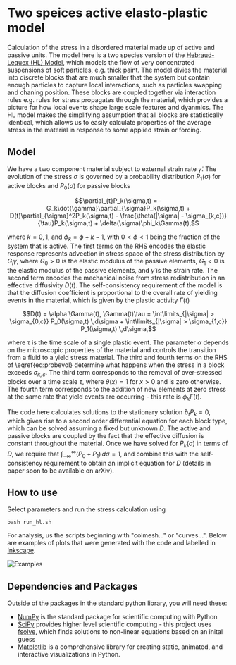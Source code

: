 # Two speices active elasto-plastic model
Calculation of the stress in a disordered material made up of active and passive units. The model here is a two species version of the [Hebraud-Lequex (HL) Model](https://journals.aps.org/prl/abstract/10.1103/PhysRevLett.81.2934), which models the flow of very concentrated suspensions of soft particles, e.g. thick paint. The model divies the material into discrete blocks that are much smaller that the system but contain enough particles to capture local interactions, such as particles swapping and chaning position. These blocks are coupled together via interaction rules e.g. rules for stress propagates through the material, which provides a picture for how local events shape large scale features and dyanmics. The HL model makes the simplifying assumption that all blocks are statistically identical, which allows us to easily calculate properties of the average stress in the material in response to some applied strain or forcing. 

## Model
We have a two component material subject to external strain rate $\dot{\gamma}$. The evolution of the stress $\sigma$ is governed by a probability distribution $P_1(\sigma)$ for active blocks and $P_0(\sigma)$ for passive blocks

```math 
\partial_{t}P_k(\sigma,t) = -G_k\dot{\gamma}\partial_{\sigma}P_k(\sigma,t) + D(t)\partial_{\sigma}^2P_k(\sigma,t) - \frac{\theta(|\sigma| - \sigma_{k,c})}{\tau}P_k(\sigma,t) + \delta(\sigma)\phi_k\Gamma(t),
```
where $k = 0,1$, and $\phi_k = \phi + k - 1$, with $0 < \phi < 1$ being the fraction of the system that is active. The first terms on the RHS encodes the elastic response represents advection in stress space of the stress distribution by $G_i\dot{\gamma}$, where $G_0 > 0$ is the elastic modulus of the passive elements, $G_1 < 0$ is the elastic modulus of the passive elements, and $\dot{\gamma}$ is the strain rate. The second term encodes the mechanical noise from stress redistribution in an effective diffusivity $D(t)$. The self-consistency requirement of the model is that the diffusion coefficient is proportional to the overall rate of yielding events in the material, which is given by the plastic activity $\Gamma(t)$
```math
D(t) = \alpha \Gamma(t),

\Gamma(t)\tau = \int\limits_{|\sigma| > \sigma_{0,c}} P_0(\sigma,t) \,d\sigma + \int\limits_{|\sigma| > \sigma_{1,c}} P_1(\sigma,t) \,d\sigma,
```
where $\tau$ is the time scale of a single plastic event. The parameter $\alpha$ depends on the microscopic properties of the material and controls the transition from a fluid to a yield stress material. The third and fourth terms on the RHS of \eqref{eq:probevol} determine what happens when the stress in a block exceeds $\sigma_{k,c}$. The third term corresponds to the removal of over-stressed blocks over a time scale $\tau$, where $\theta(x) = 1$ for $x > 0$ and is zero otherwise. The fourth term corresponds to the addition of new elements at zero stress at the same rate that yield events are occurring - this rate is $\phi_k\Gamma(t)$. 

The code here calculates solutions to the stationary solution $\partial_tP_k = 0$, which gives rise to a second order differential equation for each block type, which can be solved assuming a fixed but unknown $D$. The active and passive blocks are coupled by the fact that the effective diffusion is constant throughout the material. Once we have solved for $P_k(\sigma)$ in terms of $D$, we require that $\int_{-\infty}^{\infty} (P_0 + P_1) \,d\sigma = 1$, and combine this with the self-consistency requirement to obtain an implicit equation for $D$ (details in paper soon to be available on arXiv). 

## How to use 
Select parameters and run the stress calculation using 

```bash run_hl.sh```

For analysis, us the scripts beginning with "colmesh..." or "curves...". Below are examples of plots that were generated with the code and labelled in [Inkscape](https://inkscape.org/doc/tutorials/basic/tutorial-basic.html).

![Examples](example_figs/example_fig1.png)

## Dependencies and Packages
Outside of the packages in the standard python library, you will need these:
- [NumPy](https://numpy.org/) is the standard package for scientific computing with Python
- [SciPy](https://scipy.org/) provides higher level scientific computing - this project uses [fsolve](https://docs.scipy.org/doc/scipy/reference/generated/scipy.optimize.fsolve.html), which finds solutions to non-linear equations based on an inital guess 
- [Matplotlib](https://matplotlib.org/) is a comprehensive library for creating static, animated, and interactive visualizations in Python.






